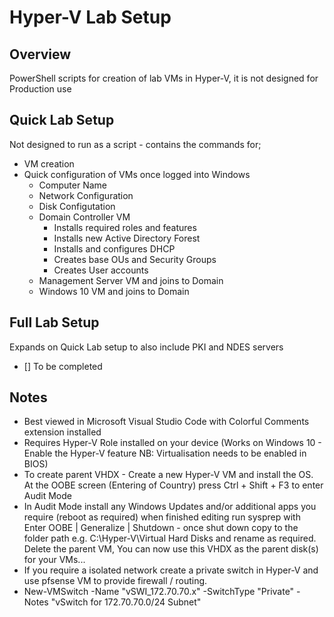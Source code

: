 # Hyper-V Lab Setup
## Overview
 PowerShell scripts for creation of lab VMs in Hyper-V, it is not designed for Production use

## Quick Lab Setup
 Not designed to run as a script - contains the commands for;
 * VM creation
 * Quick configuration of VMs once logged into Windows
   * Computer Name
   * Network Configuration
   * Disk Configutation
   * Domain Controller VM
     * Installs required roles and features
     * Installs new Active Directory Forest
     * Installs and configures DHCP
     * Creates base OUs and Security Groups
     * Creates User accounts
   * Management Server VM and joins to Domain
   * Windows 10 VM and joins to Domain

## Full Lab Setup
 Expands on Quick Lab setup to also include PKI and NDES servers
 - [] To be completed

## Notes
 * Best viewed in Microsoft Visual Studio Code with Colorful Comments extension installed
 * Requires Hyper-V Role installed on your device (Works on Windows 10 - Enable the Hyper-V feature NB: Virtualisation needs to be enabled in BIOS)
 * To create parent VHDX - Create a new Hyper-V VM and install the OS. At the OOBE screen (Entering of Country) press Ctrl + Shift + F3 to enter Audit Mode
 * In Audit Mode install any Windows Updates and/or additional apps you require (reboot as required) when finished editing run sysprep with Enter OOBE | Generalize | Shutdown - once shut down copy to the folder path e.g. C:\Hyper-V\Virtual Hard Disks and rename as required. Delete the parent VM, You can now use this VHDX as the parent disk(s) for your VMs... 
 * If you require a isolated network create a private switch in Hyper-V and use pfsense VM to provide firewall / routing.  
 * New-VMSwitch -Name "vSWI_172.70.70.x" -SwitchType "Private" -Notes "vSwitch for 172.70.70.0/24 Subnet"